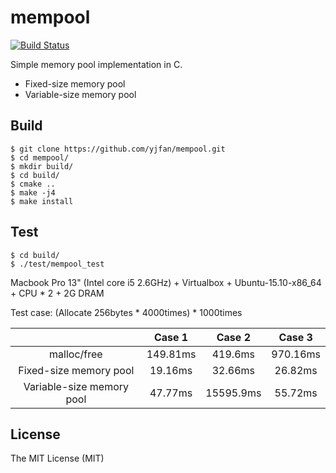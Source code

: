 # mempool
[![Build Status](https://travis-ci.org/yjfan/mempool.svg?branch=master)](https://travis-ci.org/yjfan/mempool)

Simple memory pool implementation in C.
- Fixed-size memory pool
- Variable-size memory pool

## Build
```
$ git clone https://github.com/yjfan/mempool.git
$ cd mempool/
$ mkdir build/
$ cd build/
$ cmake ..
$ make -j4
$ make install
```

## Test
```
$ cd build/
$ ./test/mempool_test
```

Macbook Pro 13" (Intel core i5 2.6GHz) + Virtualbox + Ubuntu-15.10-x86_64 + CPU * 2 + 2G DRAM

Test case: (Allocate 256bytes * 4000times) * 1000times

|                           |  Case 1  |   Case 2  |  Case 3  |
|:-------------------------:|:--------:|:---------:|:--------:|
|        malloc/free        | 149.81ms |  419.6ms  | 970.16ms |
|   Fixed-size memory pool  |  19.16ms |  32.66ms  |  26.82ms |
| Variable-size memory pool |  47.77ms | 15595.9ms |  55.72ms |

## License
The MIT License (MIT)
